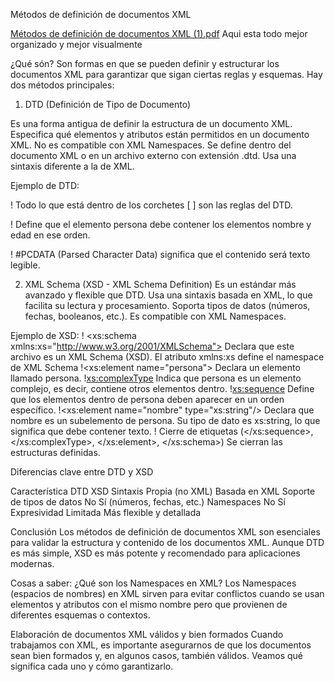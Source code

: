 Métodos de definición de documentos XML

[Métodos de definición de documentos XML (1).pdf](https://github.com/user-attachments/files/19196077/Metodos.de.definicion.de.documentos.XML.1.pdf)
Aqui esta todo mejor organizado y mejor visualmente

¿Qué són?
Son formas en que se pueden definir y estructurar los documentos XML para garantizar que sigan ciertas reglas y esquemas. Hay dos métodos principales:



1. DTD (Definición de Tipo de Documento)

Es una forma antigua de definir la estructura de un documento XML.
Especifica qué elementos y atributos están permitidos en un documento XML.
No es compatible con XML Namespaces.
Se define dentro del documento XML o en un archivo externo con extensión .dtd.
Usa una sintaxis diferente a la de XML.


Ejemplo de DTD:




! Todo lo que está dentro de los corchetes [ ] son las reglas del DTD.

! Define que el elemento persona debe contener los elementos nombre y edad en ese orden.

! #PCDATA (Parsed Character Data) significa que el contenido será texto legible.





2. XML Schema (XSD - XML Schema Definition)
Es un estándar más avanzado y flexible que DTD.
Usa una sintaxis basada en XML, lo que facilita su lectura y procesamiento.
Soporta tipos de datos (números, fechas, booleanos, etc.).
Es compatible con XML Namespaces.

Ejemplo de XSD:
! <xs:schema xmlns:xs="http://www.w3.org/2001/XMLSchema">
Declara que este archivo es un XML Schema (XSD).
El atributo xmlns:xs define el namespace de XML Schema
!<xs:element name="persona">
Declara un elemento llamado persona.
!<xs:complexType>
Indica que persona es un elemento complejo, es decir, contiene otros elementos dentro.
!<xs:sequence>
Define que los elementos dentro de persona deben aparecer en un orden específico.
!<xs:element name="nombre" type="xs:string"/>
Declara que nombre es un subelemento de persona.
Su tipo de dato es xs:string, lo que significa que debe contener texto.
! Cierre de etiquetas (</xs:sequence>, </xs:complexType>, </xs:element>, </xs:schema>)
Se cierran las estructuras definidas.



Diferencias clave entre DTD y XSD

Característica
DTD
XSD
Sintaxis
Propia (no XML)
Basada en XML
Soporte de tipos de datos
No
Sí (números, fechas, etc.)
Namespaces
No
Sí
Expresividad
Limitada
Más flexible y detallada



Conclusión
Los métodos de definición de documentos XML son esenciales para validar la estructura y contenido de los documentos XML. Aunque DTD es más simple, XSD es más potente y recomendado para aplicaciones modernas.

Cosas a saber:
¿Qué son los Namespaces en XML?
Los Namespaces (espacios de nombres) en XML sirven para evitar conflictos cuando se usan elementos y atributos con el mismo nombre pero que provienen de diferentes esquemas o contextos.



Elaboración de documentos XML válidos y bien formados
Cuando trabajamos con XML, es importante asegurarnos de que los documentos sean bien formados y, en algunos casos, también válidos. Veamos qué significa cada uno y cómo garantizarlo.


